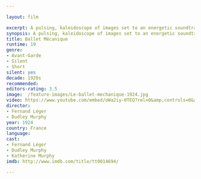 ```yaml
---

layout: film

excerpt: A pulsing, kaleidoscope of images set to an energetic soundtrack. A young women swings in a garden; a woman's face smiles. The rest is spinning cylinders, pistons, gears and turbines, kitchen objects in concentric circles or rows - pots, pan lids, and funnels, cars passing overhead, a spinning carnival ride. Over and over, a heavy-set woman climbs stairs carrying a large bag on her shoulder. An Art Deco cartoon figure appears, dancing. This is a world in motion, dominated by mechanical and repetitive images, with a few moments of solitude in a garden.
synopsis: A pulsing, kaleidoscope of images set to an energetic soundtrack. A young women swings in a garden; a woman's face smiles. The rest is spinning cylinders, pistons, gears and turbines, kitchen objects in concentric circles or rows - pots, pan lids, and funnels, cars passing overhead, a spinning carnival ride. Over and over, a heavy-set woman climbs stairs carrying a large bag on her shoulder. An Art Deco cartoon figure appears, dancing. This is a world in motion, dominated by mechanical and repetitive images, with a few moments of solitude in a garden.
title: Ballet Mécanique
runtime: 19
genre: 
- Avant-Garde
- Silent
- Short
silent: yes
decade: 1920s
recommended: 
editors-rating: 3.5
image:  /feature-images/Le-ballet-mechanique-1924.jpg 
video: https://www.youtube.com/embed/oWa2iy-0TEQ?rel=0&amp;controls=0&amp;showinfo=0
director: 
- Fernand Léger
- Dudley Murphy
year: 1924
country: France
language: 
cast:
- Fernand Léger
- Dudley Murphy
- Katherine Murphy
imdb: http://www.imdb.com/title/tt0014694/

---
```

